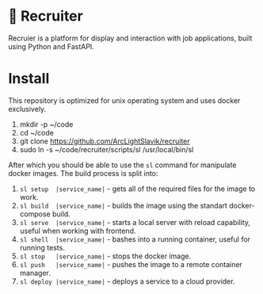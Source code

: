 # :dart: Recruiter

Recruier is a platform for display and interaction with job applications, built using Python and FastAPI.

# Install

This repository is optimized for unix operating system and uses docker exclusively.

1. mkdir -p ~/code
2. cd ~/code
3. git clone https://github.com/ArcLightSlavik/recruiter
4. sudo ln -s ~/code/recruiter/scripts/sl /usr/local/bin/sl

After which you should be able to use the `sl` command for manipulate docker images.
The build process is split into:
1. `sl setup  |service_name|` - gets all of the required files for the image to work.
2. `sl build  |service_name|` - builds the image using the standart docker-compose build.
3. `sl serve  |service_name|` - starts a local server with reload capability, useful when working with frontend.
4. `sl shell  |service_name|` - bashes into a running container, useful for running tests.
5. `sl stop   |service_name|` - stops the docker image.
6. `sl push   |service_name|` - pushes the image to a remote container manager.
7. `sl deploy |service_name|` - deploys a service to a cloud provider.
